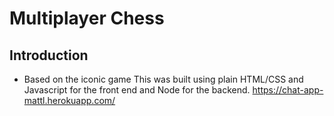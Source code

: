 # Multiplayer Chess

## Introduction

- Based on the iconic game This was built using plain HTML/CSS and Javascript for the front end and Node for the backend. https://chat-app-mattl.herokuapp.com/